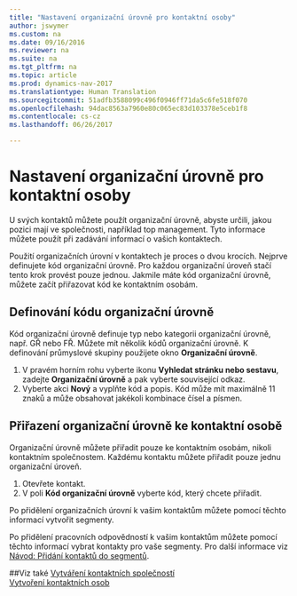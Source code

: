 ```yaml
---
title: "Nastavení organizační úrovně pro kontaktní osoby"
author: jswymer
ms.custom: na
ms.date: 09/16/2016
ms.reviewer: na
ms.suite: na
ms.tgt_pltfrm: na
ms.topic: article
ms.prod: dynamics-nav-2017
ms.translationtype: Human Translation
ms.sourcegitcommit: 51adfb3588099c496f0946ff71da5c6fe518f070
ms.openlocfilehash: 94dac8563a7960e80c065ec83d103378e5ceb1f8
ms.contentlocale: cs-cz
ms.lasthandoff: 06/26/2017

---
```

# <a name="set-up-organizational-levels-for-contact-persons"></a>Nastavení organizační úrovně pro kontaktní osoby
U svých kontaktů můžete použít organizační úrovně, abyste určili, jakou pozici mají ve společnosti, například top management. Tyto informace můžete použít při zadávání informací o vašich kontaktech.

Použití organizačních úrovní v kontaktech je proces o dvou krocích. Nejprve definujete kód organizační úrovně. Pro každou organizační úroveň stačí tento krok provést pouze jednou. Jakmile máte kód organizační úrovně, můžete začít přiřazovat kód ke kontaktním osobám.

## <a name="define-an-organizational-level-code"></a>Definování kódu organizační úrovně
Kód organizační úrovně definuje typ nebo kategorii organizační úrovně, např. GŘ nebo FŘ. Můžete mít několik kódů organizační úrovně. K definování průmyslové skupiny použijete okno **Organizační úrovně**.

1. V pravém horním rohu vyberte ikonu **Vyhledat stránku nebo sestavu**, zadejte **Organizační úrovně** a pak vyberte související odkaz.
2. Vyberte akci **Nový** a vyplňte kód a popis. Kód může mít maximálně 11 znaků a může obsahovat jakékoli kombinace čísel a písmen.

## <a name="assign-organizational-levels-to-a-contact-person"></a>Přiřazení organizační úrovně ke kontaktní osobě
Organizační úrovně můžete přiřadit pouze ke kontaktním osobám, nikoli kontaktním společnostem. Každému kontaktu můžete přiřadit pouze jednu organizační úroveň.

1. Otevřete kontakt.
2. V poli **Kód organizační úrovně** vyberte kód, který chcete přiřadit.

Po přidělení organizačních úrovní k vašim kontaktům můžete pomocí těchto informací vytvořit segmenty.

Po přidělení pracovních odpovědností k vašim kontaktům můžete pomocí těchto informací vybrat kontakty pro vaše segmenty. Pro další informace viz [Návod: Přidání kontaktů do segmentů](marketing-add-contact-segment.md).

##<a name="see-also"></a>Viz také
[Vytváření kontaktních společností](marketing-create-contact-companies.md)  
[Vytvoření kontaktních osob](marketing-create-contact-persons.md)  

